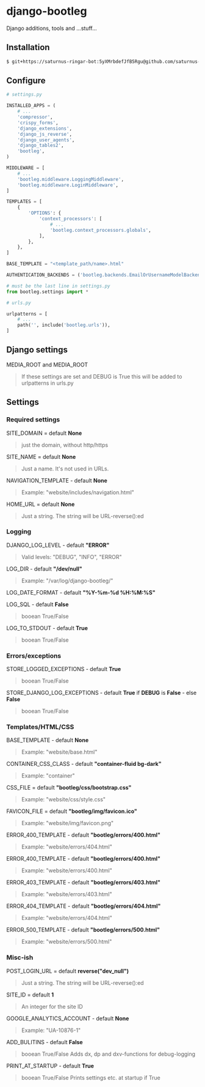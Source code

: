 # django-bootleg
Django additions, tools and ...stuff...

## Installation
```sh
$ git+https://saturnus-ringar-bot:5yXMrbdefJfB5Rgu@github.com/saturnus-ringar/django-bootleg.git
```

## Configure

```python
# settings.py

INSTALLED_APPS = (
    # ...
    'compressor',
    'crispy_forms',
    'django_extensions',
    'django_js_reverse',
    'django_user_agents',
    'django_tables2',
    'bootleg',
)

MIDDLEWARE = [
    # ...
    'bootleg.middleware.LoggingMiddleware',
    'bootleg.middleware.LoginMiddleware',
]

TEMPLATES = [
    {
        'OPTIONS': {
            'context_processors': [
                # ...
                'bootleg.context_processors.globals',
            ],
        },
    },
]

BASE_TEMPLATE = "<template_path/name>.html"

AUTHENTICATION_BACKENDS = ('bootleg.backends.EmailOrUsernameModelBackend',)

# must be the last line in settings.py
from bootleg.settings import *
```

```python
# urls.py

urlpatterns = [
    # ...
    path('', include('bootleg.urls')),
]
```

## Django settings

MEDIA_ROOT and MEDIA_ROOT
> If these settings are set and DEBUG is True this will be added to urlpatterns in urls.py


## Settings

### Required settings
SITE_DOMAIN = default **None**
> just the domain, without http/https

SITE_NAME = default **None**
> Just a name. It's not used in URLs.

NAVIGATION_TEMPLATE - default **None** 
> Example: "website/includes/navigation.html"

HOME_URL = default **None**
> Just a string. The string will be URL-reverse():ed

### Logging
DJANGO_LOG_LEVEL - default **"ERROR"**
> Valid levels: "DEBUG", "INFO", "ERROR"

LOG_DIR - default **"/dev/null"**
> Example: "/var/log/django-bootleg/"

LOG_DATE_FORMAT - default **"%Y-%m-%d %H:%M:%S"**

LOG_SQL - default **False**
> booean True/False

LOG_TO_STDOUT - default **True**
> booean True/False

### Errors/exceptions
STORE_LOGGED_EXCEPTIONS - default **True**
> booean True/False

STORE_DJANGO_LOG_EXCEPTIONS - default **True** if **DEBUG** is **False** - else **False** 
> booean True/False

### Templates/HTML/CSS
BASE_TEMPLATE - default **None**
> Example: "website/base.html"

CONTAINER_CSS_CLASS - default **"container-fluid bg-dark"**
> Example: "container"

CSS_FILE = default **"bootleg/css/bootstrap.css"**
> Example: "website/css/style.css"

FAVICON_FILE = default **"bootleg/img/favicon.ico"**
> Example: "website/img/favicon.png"

ERROR_400_TEMPLATE - default **"bootleg/errors/400.html"**
> Example: "website/errors/404.html"

ERROR_400_TEMPLATE - default **"bootleg/errors/400.html"**
> Example: "website/errors/400.html"

ERROR_403_TEMPLATE - default **"bootleg/errors/403.html"**
> Example: "website/errors/403.html"

ERROR_404_TEMPLATE - default **"bootleg/errors/404.html"**
> Example: "website/errors/404.html"

ERROR_500_TEMPLATE - default **"bootleg/errors/500.html"**
> Example: "website/errors/500.html"

### Misc-ish
POST_LOGIN_URL = default **reverse("dev_null")**
> Just a string. The string will be URL-reverse():ed

SITE_ID = default **1**
> An integer for the site ID

GOOGLE_ANALYTICS_ACCOUNT - default **None**
> Example: "UA-10876-1"

ADD_BULITINS - default **False**
> booean True/False
> Adds dx, dp and dxv-functions for debug-logging

PRINT_AT_STARTUP - default **True**
> booean True/False
> Prints settings etc. at startup if True
